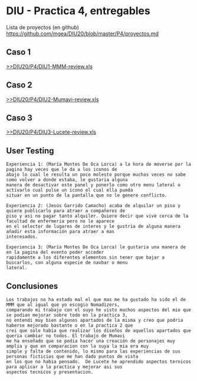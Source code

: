 # DIU - Practica 4, entregables

Lista de proyectos (en github) https://github.com/mgea/DIU20/blob/master/P4/proyectos.md


## Caso 1

[>>DIU20/P4/DIU1-MMM-review.xls](https://github.com/Manu8G/DIU20/blob/master/P4/DIU1-MMM-review.xls)


## Caso 2

[>>DIU20/P4/DIU2-Mumavi-review.xls](https://github.com/Manu8G/DIU20/blob/master/P4/DIU2-Mumavi-review.xls)

## Caso 3

[>>DIU20/P4/DIU3-Lucete-review.xls](https://github.com/Manu8G/DIU20/blob/master/P4/DIU3-Lucete-review.xls)

## User Testing

	Experiencia 1: (María Montes De Oca Lorca) a la hora de moverse por la pagina hay veces que le da a los iconos de
	abajo lo cual le resulta un poco molesto porque muchas veces no sabe como volver a donde estaba, le gustaria alguna
	manera de desactivar este panel y ponerlo como otro menu lateral o activarlo cual pulse un icono el cual ella pueda 
	situar en un punto de la pantalla que no le genere conflicto.

	Experiencia 2: (Jesús Garrido Camacho) acaba de alquilar un piso y quiere publicarlo para atraer a compañeros de 
	piso y asi no pagar tanto alquiler. Quiere decir que vive cerca de la facultad de enfermeria pero no le aparece
	en el selector de lugares de interes y le gustria de alguna manera añadir esta información para atraer a mas 
	interesados.

	Experiencia 3: (María Montes De Oca Lorca) le gustaria una manera de en la pagina del evento poder acceder
	rapidamente a los diferentes elementos sin tener que bajar a buscarlos, con alguna especie de navbar o menu 
	lateral.


## Conclusiones
	Los trabajos no ha estado mal el que mas me ha gustado ha sido el de MMM que al igual que yo escogio Nomadizers,
	comparando mi trabajo con el suyo he visto muchos aspectos del mio que se podian mejorar sobre todo en la practica 3,
	no entendi muy bien algunos apartados de la misma y creo que podria haberse mejorado bastante o en la practica 2 que 
	crei que solo habia que realizar los diseños de aquellos apartados que queria cambiar no todos. El trabajo de Mumavi
	me ha enseñado que se podia hacer una creación de personajes muy amplia y que en comparacion con la suya la mia era muy
	simple y falta de contenido, lo mismo para las experiencias de sus personas ficticias que me han dado puntos de vista 
	en los que no habia pensado.  De Lucete he aprendido aspectos ternicos para aplicar a la practica y mejorar asi sus
	aspectos tecnicos y presentacion.
